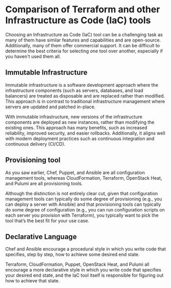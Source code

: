 # Comparison of Terraform and other Infrastructure as Code (IaC) tools

Choosing an Infrastructure as Code (IaC) tool can be a challenging task as many of them have similar features and capabilities and are open-source. Additionally, many of them offer commercial support. It can be difficult to determine the best criteria for selecting one tool over another, especially if you haven't used them all. 

## Immutable Infrastructure

Immutable infrastructure is a software development approach where the infrastructure components (such as servers, databases, and load balancers) are treated as disposable and are replaced rather than modified. This approach is in contrast to traditional infrastructure management where servers are updated and patched in-place.

 With immutable infrastructure, new versions of the infrastructure components are deployed as new instances, rather than modifying the existing ones. This approach has many benefits, such as increased reliability, improved security, and easier rollbacks. Additionally, it aligns well with modern deployment practices such as continuous integration and continuous delivery (CI/CD).

 ## Provisioning tool

As you saw earlier, Chef, Puppet, and Ansible are all configuration management tools, whereas CloudFormation, Terraform, OpenStack Heat, and Pulumi are all provisioning tools.

Although the distinction is not entirely clear cut, given that configuration management tools can typically do some degree of provisioning (e.g., you can deploy a server with Ansible) and that provisioning tools can typically do some degree of configuration (e.g., you can run configuration scripts on each server you provision with Terraform), you typically want to pick the tool that’s the best fit for your use case.

## Declarative Language

Chef and Ansible encourage a procedural style in which you write code that specifies, step by step, how to achieve some desired end state.

Terraform, CloudFormation, Puppet, OpenStack Heat, and Pulumi all encourage a more declarative style in which you write code that specifies your desired end state, and the IaC tool itself is responsible for figuring out how to achieve that state.

